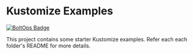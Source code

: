 # Kustomize Examples

[![BoltOps Badge](https://img.boltops.com/boltops/badges/boltops-badge.png)](https://www.boltops.com)

This project contains some starter Kustomize examples. Refer each each folder's README for more details.

